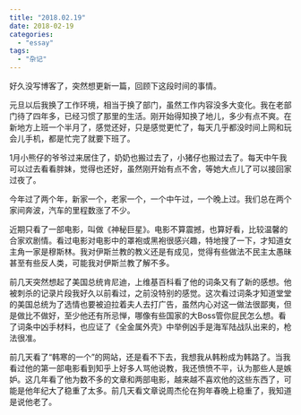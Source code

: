 ```yaml
---
title: "2018.02.19"
date: 2018-02-19
categories: 
  - "essay"
tags: 
  - "杂记"
---
```


好久没写博客了，突然想更新一篇，回顾下这段时间的事情。

元旦以后我换了工作环境，相当于换了部门，虽然工作内容没多大变化。我在老部门待了四年多，已经习惯了那里的生活。刚开始得知换了地儿，多少有点不爽。在新地方上班一个半月了，感觉还好，只是感觉更忙了，每天几乎都没时间上网和玩会儿手机，都是忙完了就要下班了。

1月小熊仔的爷爷过来居住了，奶奶也搬过去了，小猪仔也搬过去了。每天中午我可以过去看看胖妹，觉得也还好，虽然刚开始有点不舍，等她大点儿了可以接回家过夜了。

今年过了两个年，新家一个，老家一个，一个中午过，一个晚上过。我们总在两个家间奔波，汽车的里程数涨了不少。

近期只看了一部电影，叫做《神秘巨星》。电影不算震撼，也算好看，比较温馨的合家欢剧情。看过电影对电影中的罩袍或黑袍很感兴趣，特地搜了一下，才知道女主角一家是穆斯林。我对伊斯兰教的教义还是有成见，觉得有些做法不民主太愚昧甚至有些反人类，可能我对伊斯兰教了解不多。

前几天突然想起了美国总统肯尼迪，上维基百科看了他的词条又有了新的感想。他被刺杀的记录片段我好久以前看过，之前没特别的感觉。这次看过词条才知道堂堂的美国总统为了选情也要被迫拉着夫人去打广告，虽然内心对这一做法很鄙夷，但是做比不做好，至少他还有所忌惮，哪像有些国家的大Boss管你屁民怎么想。看了词条中凶手材料，也应证了《全金属外壳》中举例凶手是海军陆战队出来的，枪法很准。

前几天看了“韩寒的一个”的网站，还是看不下去，我想我从韩粉成为韩路了。当我看过他的第一部电影看到知乎上好多人骂他说教，我还愤愤不平，认为那些人是嫉妒。这几年看了他为数不多的文章和两部电影，越来越不喜欢他的这些东西了，可能是他年纪大了稳重了太多。前几天看文章说周杰伦在狗年春晚上稳重了，我知道是说他老了。
